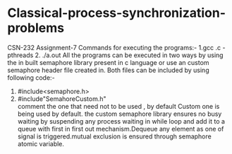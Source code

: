 # Classical-process-synchronization-problems
CSN-232 Assignment-7
Commands for executing the programs:-
1.gcc <filename>.c -pthreads
2. ./a.out
All the programs can be executed in two ways by using the in built semaphore library present in c language or use an custom semaphore header file created in.
Both files can be included by using following code:-
  1. #include<semaphore.h>
  2. #include"SemahoreCustom.h"  
comment the one that need not to be used , by default Custom one is being used by default.
  the custom semaphore library ensures no busy waiting by suspending any process waiting in while loop and add it to a queue with first in first out mechanism.Dequeue any element as one of signal is triggered.mutual exclusion is ensured through semaphore atomic variable.
